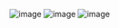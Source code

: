 ![image](https://github.com/user-attachments/assets/d4c76420-e469-40c3-ab65-29c719afb493)
![image](https://github.com/user-attachments/assets/59ba905b-2063-4ce4-82eb-c6d0ace64234)
![image](https://github.com/user-attachments/assets/e63c75d0-0882-468e-8b0b-0a034ec3ec11)
